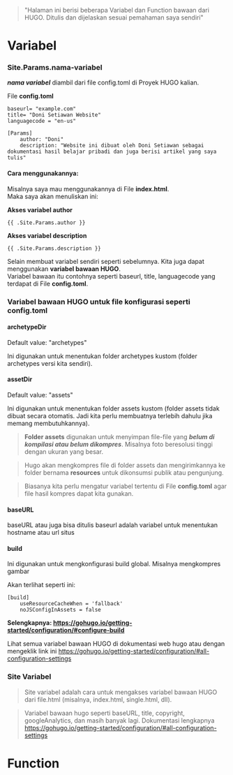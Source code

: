 > "Halaman ini berisi beberapa Variabel dan Function bawaan dari HUGO. Ditulis dan dijelaskan sesuai pemahaman saya sendiri"

# Variabel

### Site.Params.nama-variabel  

**_nama variabel_** diambil dari file config.toml di Proyek HUGO kalian.  

File **config.toml**  
```
baseurl= "example.com"
title= "Doni Setiawan Website"
languagecode = "en-us"

[Params]
    author: "Doni"
    description: "Website ini dibuat oleh Doni Setiawan sebagai dokumentasi hasil belajar pribadi dan juga berisi artikel yang saya tulis"
```

#### Cara menggunakannya:

Misalnya saya mau menggunakannya di File **index.html**.  
Maka saya akan menuliskan ini:

**Akses variabel author**

```
{{ .Site.Params.author }}
```

**Akses variabel description**

```
{{ .Site.Params.description }}
```

Selain membuat variabel sendiri seperti sebelumnya. Kita juga dapat menggunakan **variabel bawaan HUGO**.  
Variabel bawaan itu contohnya seperti baseurl, title, languagecode yang terdapat di File **config.toml**.

### Variabel bawaan HUGO untuk file konfigurasi seperti config.toml  

#### archetypeDir

Default value: "archetypes"

Ini digunakan untuk menentukan folder archetypes kustom (folder archetypes versi kita sendiri).

#### assetDir

Default value: "assets"

Ini digunakan untuk menentukan folder assets kustom (folder assets tidak dibuat secara otomatis. Jadi kita perlu membuatnya terlebih dahulu jika memang membutuhkannya).  

> **Folder assets** digunakan untuk menyimpan file-file yang **_belum di kompilasi atau belum dikompres_**. Misalnya foto beresolusi tinggi dengan ukuran yang besar.  

> Hugo akan mengkompres file di folder assets dan mengirimkannya ke folder bernama **resources** untuk dikonsumsi publik atau pengunjung.  

> Biasanya kita perlu mengatur variabel tertentu di File **config.toml** agar file hasil kompres dapat kita gunakan.  

#### baseURL  

baseURL atau juga bisa ditulis baseurl adalah variabel untuk menentukan hostname atau url situs

#### build

Ini digunakan untuk mengkonfigurasi build global. Misalnya mengkompres gambar

Akan terlihat seperti ini:  

```
[build]
    useResourceCacheWhen = 'fallback'
    noJSConfigInAssets = false
```

**Selengkapnya: https://gohugo.io/getting-started/configuration/#configure-build**

Lihat semua variabel bawaan HUGO di dokumentasi web hugo atau dengan mengeklik link ini https://gohugo.io/getting-started/configuration/#all-configuration-settings  

### Site Variabel 

> Site variabel adalah cara untuk mengakses variabel bawaan HUGO dari file.html (misalnya, index.html, single.html, dll).  

> Variabel bawaan hugo seperti baseURL, title, copyright, googleAnalytics, dan masih banyak lagi. Dokumentasi lengkapnya https://gohugo.io/getting-started/configuration/#all-configuration-settings



# Function

